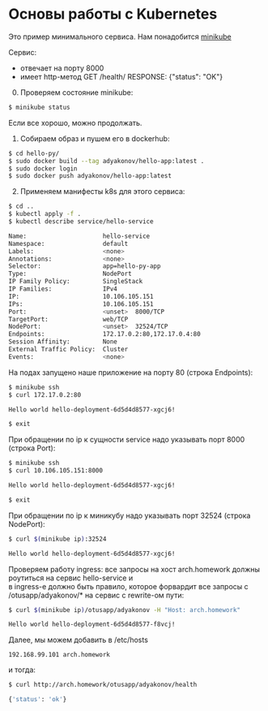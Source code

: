 # Основы работы с Kubernetes

Это пример минимального сервиса. Нам понадобится [minikube](https://minikube.sigs.k8s.io/docs/start/)

Сервис:

- отвечает на порту 8000
- имеет http-метод GET /health/ RESPONSE: {"status": "OK"}

0. Проверяем состояние minikube:

```bash
$ minikube status
```

Если все хорошо, можно продолжать.

1. Собираем образ и пушем его в dockerhub:

```bash
$ cd hello-py/
$ sudo docker build --tag adyakonov/hello-app:latest .
$ sudo docker login
$ sudo docker push adyakonov/hello-app:latest 
```

2. Применяем манифесты k8s для этого сервиса:

```bash
$ cd ..
$ kubectl apply -f .
$ kubectl describe service/hello-service            

Name:                     hello-service
Namespace:                default
Labels:                   <none>
Annotations:              <none>
Selector:                 app=hello-py-app
Type:                     NodePort
IP Family Policy:         SingleStack
IP Families:              IPv4
IP:                       10.106.105.151
IPs:                      10.106.105.151
Port:                     <unset>  8000/TCP
TargetPort:               web/TCP
NodePort:                 <unset>  32524/TCP
Endpoints:                172.17.0.2:80,172.17.0.4:80
Session Affinity:         None
External Traffic Policy:  Cluster
Events:                   <none>
```

На подах запущено наше приложение на порту 80 (строка Endpoints):

```bash
$ minikube ssh
$ curl 172.17.0.2:80

Hello world hello-deployment-6d5d4d8577-xgcj6!

$ exit
```

При обращении по ip к сущности service надо указывать порт 8000 (строка Port):

```bash
$ minikube ssh
$ curl 10.106.105.151:8000

Hello world hello-deployment-6d5d4d8577-xgcj6!

$ exit
```

При обращении по ip к миникубу надо указывать порт 32524 (строка NodePort):

```bash
$ curl $(minikube ip):32524

Hello world hello-deployment-6d5d4d8577-xgcj6!
```

Проверяем работу ingress: все запросы на хост arch.homework должны роутиться на сервис hello-service и \
в ingress-е должно быть правило, которое форвардит все запросы с /otusapp/adyakonov/* на сервис с rewrite-ом пути:

```bash
$ curl $(minikube ip)/otusapp/adyakonov -H "Host: arch.homework"

Hello world hello-deployment-6d5d4d8577-f8vcj!
```

Далее, мы можем добавить в /etc/hosts

```
192.168.99.101 arch.homework 
```

и тогда: 

```bash
$ curl http://arch.homework/otusapp/adyakonov/health

{'status': 'ok'}
```